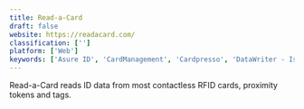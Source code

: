```yaml
---
title: Read-a-Card
draft: false 
website: https://readacard.com/
classification: ['']
platform: ['Web']
keywords: ['Asure ID', 'CardManagement', 'Cardpresso', 'DataWriter - Islog', 'IDTransfer - ISLOG', 'NFC TagInfo by NXP', 'Smart NFC', 'Tx Systems Contactless ID Reader']
---
```

Read-a-Card reads ID data from most contactless RFID cards, proximity tokens and tags.